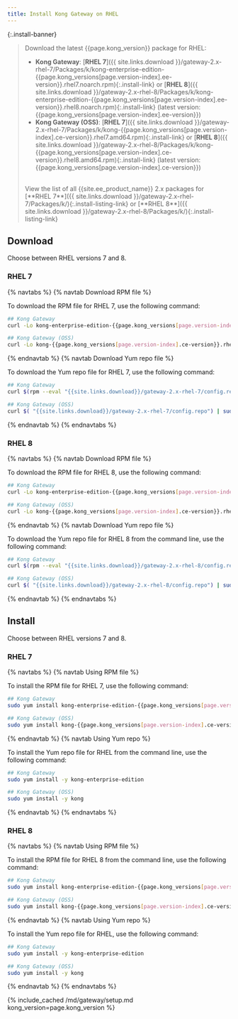 ```yaml
---
title: Install Kong Gateway on RHEL
---
```


<!-- Banner with links to latest downloads -->
<!-- The install-link and install-listing-link classes are used for tracking, do not remove -->

{:.install-banner}
> Download the latest {{page.kong_version}} package for RHEL:
> * **Kong Gateway**:
> [**RHEL 7**]({{ site.links.download }}/gateway-2.x-rhel-7/Packages/k/kong-enterprise-edition-{{page.kong_versions[page.version-index].ee-version}}.rhel7.noarch.rpm){:.install-link} or
> [**RHEL 8**]({{ site.links.download }}/gateway-2.x-rhel-8/Packages/k/kong-enterprise-edition-{{page.kong_versions[page.version-index].ee-version}}.rhel8.noarch.rpm){:.install-link}
> (latest version: {{page.kong_versions[page.version-index].ee-version}})
> * **Kong Gateway (OSS)**:
> [**RHEL 7**]({{ site.links.download }}/gateway-2.x-rhel-7/Packages/k/kong-{{page.kong_versions[page.version-index].ce-version}}.rhel7.amd64.rpm){:.install-link} or
> [**RHEL 8**]({{ site.links.download }}/gateway-2.x-rhel-8/Packages/k/kong-{{page.kong_versions[page.version-index].ce-version}}.rhel8.amd64.rpm){:.install-link}
> (latest version: {{page.kong_versions[page.version-index].ce-version}})
>
> <br>
> <span class="install-subtitle">View the list of all {{site.ee_product_name}} 2.x packages for
> [**RHEL 7**]({{ site.links.download }}/gateway-2.x-rhel-7/Packages/k/){:.install-listing-link} or
> [**RHEL 8**]({{ site.links.download }}/gateway-2.x-rhel-8/Packages/k/){:.install-listing-link}<span>

## Download

Choose between RHEL versions 7 and 8.

### RHEL 7

{% navtabs %}
{% navtab Download RPM file %}

To download the RPM file for RHEL 7, use the following command:

```bash
## Kong Gateway
curl -Lo kong-enterprise-edition-{{page.kong_versions[page.version-index].ee-version}}.rhel7.noarch.rpm $( rpm --eval "{{ site.links.download }}/gateway-2.x-rhel-7/Packages/k/kong-enterprise-edition-{{page.kong_versions[page.version-index].ee-version}}.rhel7.noarch.rpm")
```

```bash
## Kong Gateway (OSS)
curl -Lo kong-{{page.kong_versions[page.version-index].ce-version}}.rhel7.amd64.rpm $(rpm --eval "{{ site.links.download }}/gateway-2.x-rhel-7/Packages/k/kong-{{page.kong_versions[page.version-index].ce-version}}.rhel7.amd64.rpm")
```

{% endnavtab %}
{% navtab Download Yum repo file %}

To download the Yum repo file for RHEL 7, use the following command:

```bash
## Kong Gateway
curl $(rpm --eval "{{site.links.download}}/gateway-2.x-rhel-7/config.repo") | sudo tee /etc/yum.repos.d/kong-enterprise-edition.repo
```

```bash
## Kong Gateway (OSS)
curl $( "{{site.links.download}}/gateway-2.x-rhel-7/config.repo") | sudo tee /etc/yum.repos.d/kong.repo
```

{% endnavtab %}
{% endnavtabs %}

### RHEL 8

{% navtabs %}
{% navtab Download RPM file %}

To download the RPM file for RHEL 8, use the following command:

```bash
## Kong Gateway
curl -Lo kong-enterprise-edition-{{page.kong_versions[page.version-index].ee-version}}.rhel8.noarch.rpm $( rpm --eval "{{ site.links.download }}/gateway-2.x-rhel-8/Packages/k/kong-enterprise-edition-{{page.kong_versions[page.version-index].ee-version}}.rhel8.noarch.rpm")
```

```bash
## Kong Gateway (OSS)
curl -Lo kong-{{page.kong_versions[page.version-index].ce-version}}.rhel8.amd64.rpm $(rpm --eval "{{ site.links.download }}/gateway-2.x-rhel-8/Packages/k/kong-{{page.kong_versions[page.version-index].ce-version}}.rhel8.amd64.rpm")
```

{% endnavtab %}
{% navtab Download Yum repo file %}

To download the Yum repo file for RHEL 8 from the command line, use the following command:

```bash
## Kong Gateway
curl $(rpm --eval "{{site.links.download}}/gateway-2.x-rhel-8/config.repo") | sudo tee /etc/yum.repos.d/kong-enterprise-edition.repo
```

```bash
## Kong Gateway (OSS)
curl $( "{{site.links.download}}/gateway-2.x-rhel-8/config.repo") | sudo tee /etc/yum.repos.d/kong.repo
```

{% endnavtab %}
{% endnavtabs %}

## Install

Choose between RHEL versions 7 and 8.

### RHEL 7

{% navtabs %}
{% navtab Using RPM file %}

To install the RPM file for RHEL 7, use the following command:

```bash
## Kong Gateway
sudo yum install kong-enterprise-edition-{{page.kong_versions[page.version-index].ee-version}}.rhel7.noarch.rpm
```

```bash
## Kong Gateway (OSS)
sudo yum install kong-{{page.kong_versions[page.version-index].ce-version}}.rhel7.amd64.rpm
```

{% endnavtab %}
{% navtab Using Yum repo %}

To install the Yum repo file for RHEL from the command line, use the following command:

```bash
## Kong Gateway
sudo yum install -y kong-enterprise-edition
```

```bash
## Kong Gateway (OSS)
sudo yum install -y kong
```

{% endnavtab %}
{% endnavtabs %}

### RHEL 8

{% navtabs %}
{% navtab Using RPM file %}

To install the RPM file for RHEL 8 from the command line, use the following command:

```bash
## Kong Gateway
sudo yum install kong-enterprise-edition-{{page.kong_versions[page.version-index].ee-version}}.rhel8.noarch.rpm
```

```bash
## Kong Gateway (OSS)
sudo yum install kong-{{page.kong_versions[page.version-index].ce-version}}.rhel8.amd64.rpm
```

{% endnavtab %}
{% navtab Using Yum repo %}

To install the Yum repo file for RHEL, use the following command:

```bash
## Kong Gateway
sudo yum install -y kong-enterprise-edition
```

```bash
## Kong Gateway (OSS)
sudo yum install -y kong
```

{% endnavtab %}
{% endnavtabs %}


<!-- Setup content shared between all Linux installation topics: Amazon Linux, CentOS, Ubuntu, and RHEL.
Includes the following sections: Setup configs, Using a database, Using a yaml declarative config file,
Using a yaml declarative config file, Verify install, Enable and configure Kong Manager, Enable Dev Portal,
Support, and Next Steps.

Located in the app/_includes/md/gateway folder.

See https://docs.konghq.com/contributing/includes/ for more information about using includes in this project.
-->

{% include_cached /md/gateway/setup.md kong_version=page.kong_version %}
